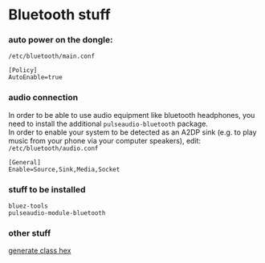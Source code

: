 # Bluetooth stuff

### auto power on the dongle:  
`/etc/bluetooth/main.conf`

```
[Policy]
AutoEnable=true
```


### audio connection

In order to be able to use audio equipment like bluetooth headphones, you need to install the additional `pulseaudio-bluetooth` package.  
In order to enable your system to be detected as an A2DP sink (e.g. to play music from your phone via your computer speakers), edit:  
`/etc/bluetooth/audio.conf`

```
[General]
Enable=Source,Sink,Media,Socket
```



### stuff to be installed
```
bluez-tools
pulseaudio-module-bluetooth
```



### other stuff

[generate class hex](http://bluetooth-pentest.narod.ru/software/bluetooth_class_of_device-service_generator.html)
